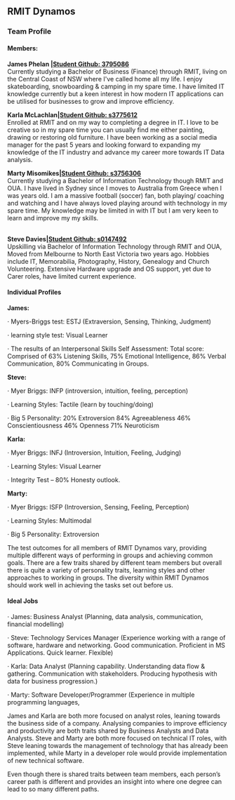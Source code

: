 <h2><strong>RMIT Dynamos</strong></h2>
<h3>Team Profile</h3>
<h4>Members:<br/></h4>
<p><strong>James Phelan |<a href="https://j-phelan.github.io" target="_blank" rel="noopener">Student Github: 3795086</a>&nbsp;</strong><br/>Currently studying a Bachelor of Business (Finance) through RMIT, living on the Central Coast of NSW where I've called home all my life. I enjoy skateboarding, snowboarding &amp; camping in my spare time. I have limited IT knowledge currently but a keen interest in how modern IT applications can be utilised for businesses to grow and improve efficiency.</p>
<p><strong>Karla McLachlan|<a href="https://kammac80.github.io/Karla-My-Profile/" target="_blank" rel="noopener">Student Github: s3775612</a></strong><br />Enrolled at RMIT and on my way to completing a degree in IT. I love to be creative so in my spare time you can usually find me either painting, drawing or restoring old furniture. I have been working as a social media manager for the past 5 years and looking forward to expanding my knowledge of the IT industry and advance my career more towards IT Data analysis.</p>
<p><strong>Marty Misomikes|<a href="https://imiso89.github.io/Marty-Misomikes/" target="_blank" rel="noopener">Student Github: s3756306</a></strong><br/>Currently studying a Bachelor of Information Technology though RMIT and OUA. I have lived in Sydney since I moves to Australia from Greece when I was years old. I am a massive football (soccer) fan, both playing/ coaching and watching and I have always loved playing around with technology in my spare time. My knowledge may be limited in with IT but I am very keen to learn and improve my my skills.</p>
<p><br /><strong>Steve Davies|<a href="https://s0147492.github.io/intro2it/" target="_blank" rel="noopener">Student Github: s0147492</a></strong><br />Upskilling via Bachelor of Information Technology through RMIT and OUA, Moved from Melbourne to North East Victoria two years ago. Hobbies include IT, Memorabilia, Photography, History, Genealogy and Church Volunteering. Extensive Hardware upgrade and OS support, yet due to Carer roles, have limited current experience.</p>
<h4>Individual Profiles</h4>
<p><strong>James:</strong></p>
<p>&middot; Myers-Briggs test: ESTJ (Extraversion, Sensing, Thinking, Judgment)</p>
<p>&middot; learning style test: Visual Learner</p>
<p>&middot; The results of an Interpersonal Skills Self Assessment: Total score: Comprised of 63% Listening Skills, 75% Emotional Intelligence, 86% Verbal Communication, 80% Communicating in Groups.</p>
<p><strong>Steve:</strong></p>
<p>&middot; Myer Briggs: INFP (introversion, intuition, feeling, perception)</p>
<p>&middot; Learning Styles: Tactile (learn by touching/doing)</p>
<p>&middot; Big 5 Personality: 20% Extroversion 84% Agreeableness 46% Conscientiousness 46% Openness 71% Neuroticism</p>
<p><strong>Karla:</strong></p>
<p>&middot; Myer Briggs: INFJ (Introversion, Intuition, Feeling, Judging)</p>
<p>&middot; Learning Styles: Visual Learner</p>
<p>&middot; Integrity Test &ndash; 80% Honesty outlook.</p>
<p><strong>Marty:</strong></p>
<p>&middot; Myer Briggs: ISFP (Introversion, Sensing, Feeling, Perception)</p>
<p>&middot; Learning Styles: Multimodal</p>
<p>&middot; Big 5 Personality: Extroversion&nbsp;</p>
<p>The test outcomes for all members of RMIT Dynamos vary, providing multiple different ways of performing in groups and achieving common goals. There are a few traits shared by different team members but overall there is quite a variety of personality traits, learning styles and other approaches to working in groups. The diversity within RMIT Dynamos should work well in achieving the tasks set out before us.</p>
<h4>Ideal Jobs</h4>
<p>&middot; James: Business Analyst (Planning, data analysis, communication, financial modelling)</p>
<p>&middot; Steve: Technology Services Manager (Experience working with a range of software, hardware and networking. Good communication. Proficient in MS Applications. Quick learner. Flexible)</p>
<p>&middot; Karla: Data Analyst (Planning capability. Understanding data flow &amp; gathering. Communication with stakeholders. Producing hypothesis with data for business progression.)</p>
<p>&middot; Marty: Software Developer/Programmer (Experience in multiple programming languages,</p>
<p>James and Karla are both more focused on analyst roles, leaning towards the business side of a company. Analysing companies to improve efficiency and productivity are both traits shared by Business Analysts and Data Analysts. Steve and Marty are both more focused on technical IT roles, with Steve leaning towards the management of technology that has already been implemented, while Marty in a developer role would provide implementation of new technical software.</p>
<p>Even though there is shared traits between team members, each person&rsquo;s career path is different and provides an insight into where one degree can lead to so many different paths.</p>
